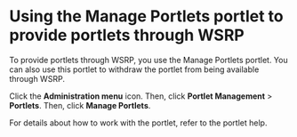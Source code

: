 # Using the Manage Portlets portlet to provide portlets through WSRP

To provide portlets through WSRP, you use the Manage Portlets portlet. You can also use this portlet to withdraw the portlet from being available through WSRP.

Click the **Administration menu** icon. Then, click **Portlet Management** \> **Portlets**. Then, click **Manage Portlets**.

For details about how to work with the portlet, refer to the portlet help.


